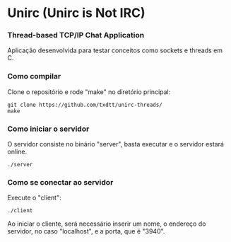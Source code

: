 # Unirc (Unirc is Not IRC)
### Thread-based TCP/IP Chat Application
Aplicação desenvolvida para testar conceitos como sockets e threads em C. 

### Como compilar
Clone o repositório e rode "make" no diretório principal:
```
git clone https://github.com/txdtt/unirc-threads/
make
```

### Como iniciar o servidor
O servidor consiste no binário "server", basta executar e o servidor
estará online.
```
./server
```
### Como se conectar ao servidor 
Execute o "client":
```
./client
```
Ao iniciar o cliente, será necessário inserir um nome, o endereço do servidor, 
no caso "localhost", e a porta, que é "3940".
